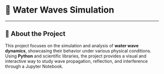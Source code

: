 # 🌊 **Water Waves Simulation**

---

## 📖 **About the Project**  
This project focuses on the simulation and analysis of **water wave dynamics**, showcasing their behavior under various physical conditions.  
Using **Python** and scientific libraries, the project provides a visual and interactive way to study wave propagation, reflection, and interference through a Jupyter Notebook.
